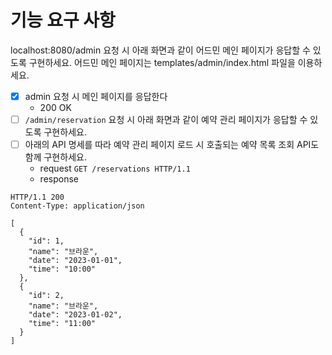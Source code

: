 # 기능 요구 사항
localhost:8080/admin 요청 시 아래 화면과 같이 어드민 메인 페이지가 응답할 수 있도록 구현하세요.
어드민 메인 페이지는 templates/admin/index.html 파일을 이용하세요.
- [x] admin 요청 시 메인 페이지를 응답한다
  - 200 OK
- [ ] `/admin/reservation` 요청 시 아래 화면과 같이 예약 관리 페이지가 응답할 수 있도록 구현하세요.
- [ ] 아래의 API 명세를 따라 예약 관리 페이지 로드 시 호출되는 예약 목록 조회 API도 함께 구현하세요.
  - request `GET /reservations HTTP/1.1`
  - response
```http request
HTTP/1.1 200
Content-Type: application/json

[
  {
    "id": 1,
    "name": "브라운",
    "date": "2023-01-01",
    "time": "10:00"
  },
  {
    "id": 2,
    "name": "브라운",
    "date": "2023-01-02",
    "time": "11:00"
  }
]
  ```
